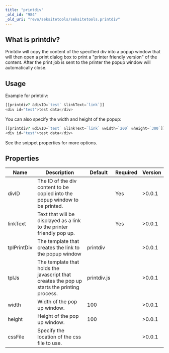 ```yaml
---
title: "printdiv"
_old_id: "984"
_old_uri: "revo/seksitetools/seksitetools.printdiv"
---
```


## What is printdiv?

Printdiv will copy the content of the specified div into a popup window that will then open a print dialog box to print a "printer friendly version" of the content. After the print job is sent to the printer the popup window will automatically close.

## Usage

Example for printdiv:

``` php 
[[printdiv? &divID=`test` &linkText=`link`]]
<div id="test">test data</div>
```

You can also specify the width and height of the popup:

``` php 
[[printdiv? &divID=`test` &linkText=`link` &width=`200` &height=`300`]]
<div id="test">test data</div>
```

See the snippet properties for more options.

## Properties

| Name | Description | Default | Required | Version |
|------|-------------|---------|----------|---------|
| divID | The ID of the div content to be copied into the popup window to be printed. |  | Yes | >0.0.1 |
| linkText | Text that will be displayed as a link to the printer friendly pop up. |  | Yes | >0.0.1 |
| tplPrintDiv | The template that creates the link to the popup window | printdiv |  | >0.0.1 |
| tplJs | The template that holds the javascript that creates the pop up starts the printing process. | printdiv.js |  | >0.0.1 |
| width | Width of the pop up window. | 100 |  | >0.0.1 |
| height | Height of the pop up window. | 100 |  | >0.0.1 |
| cssFile | Specify the location of the css file to use. |  |  | >0.0.1 |